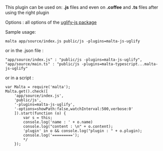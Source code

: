 This plugin can be used on: **.js** files and even on **.coffee** and **.ts** files after using the right plugin  

Options : all options of the [uglify-js package](https://www.npmjs.com/package/uglify-js)  

Sample usage:  

    malta app/source/index.js public/js -plugins=malta-js-uglify

or in the .json file :  

    "app/source/index.js" : "public/js -plugins=malta-js-uglify",
    "app/source/main.ts" : "public/js -plugins=malta-typescript...malta-js-uglify"

or in a script :  

    var Malta = require('malta');
    Malta.get().check([
        'app/source/index.js',
        'public/js',
        '-plugins=malta-js-uglify',
        '-options=showPath:false,watchInterval:500,verbose:0'
        ]).start(function (o) {
            var s = this;
            console.log('name : ' + o.name)
            console.log("content : \n" + o.content);
            'plugin' in o && console.log("plugin : " + o.plugin);
            console.log('=========');
            */
        });
